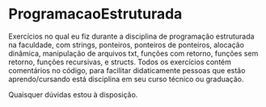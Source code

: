 # ProgramacaoEstruturada
Exercícios no qual eu fiz durante a disciplina de programação estruturada na faculdade, com strings, ponteiros, ponteiros de ponteiros, alocação dinâmica, manipulação de arquivos txt, funções com retorno, funções sem retorno, funções recursivas, e structs.
Todos os exercícios contém comentários no código, para facilitar didaticamente pessoas que estão aprendo/cursando está disciplina em seu curso técnico ou graduação.

Quaisquer dúvidas estou à disposição.
